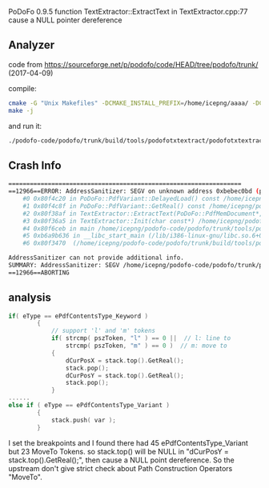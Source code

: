 PoDoFo 0.9.5 function TextExtractor::ExtractText in TextExtractor.cpp:77 cause a NULL pointer dereference

## Analyzer
code from https://sourceforge.net/p/podofo/code/HEAD/tree/podofo/trunk/  (2017-04-09)

compile: 
``` bash
cmake -G "Unix Makefiles" -DCMAKE_INSTALL_PREFIX=/home/icepng/aaaa/ -DCMAKE_BUILD_TYPE=DEBUG -DCMAKE_EXE_LINKER_FLAGS="-fsanitize=address -fno-omit-frame-pointer" ../
make -j
```
and run it:
``` bash
./podofo-code/podofo/trunk/build/tools/podofotxtextract/podofotxtextract ./PoC
```

## Crash Info
``` bash
=================================================================
==12966==ERROR: AddressSanitizer: SEGV on unknown address 0xbebec0bd (pc 0x080f4c21 bp 0xbf8fcbc8 sp 0xbf8fcbc0 T0)
    #0 0x80f4c20 in PoDoFo::PdfVariant::DelayedLoad() const /home/icepng/podofo-code/podofo/trunk/podofo/base/../../src/base/PdfVariant.h:545
    #1 0x80f4c8f in PoDoFo::PdfVariant::GetReal() const /home/icepng/podofo-code/podofo/trunk/src/base/PdfVariant.h:675
    #2 0x80f38af in TextExtractor::ExtractText(PoDoFo::PdfMemDocument*, PoDoFo::PdfPage*) /home/icepng/podofo-code/podofo/trunk/tools/podofotxtextract/TextExtractor.cpp:77
    #3 0x80f36a5 in TextExtractor::Init(char const*) /home/icepng/podofo-code/podofo/trunk/tools/podofotxtextract/TextExtractor.cpp:48
    #4 0x80f6ceb in main /home/icepng/podofo-code/podofo/trunk/tools/podofotxtextract/podofotxtextract.cpp:52
    #5 0xb6a9b636 in __libc_start_main (/lib/i386-linux-gnu/libc.so.6+0x18636)
    #6 0x80f3470  (/home/icepng/podofo-code/podofo/trunk/build/tools/podofotxtextract/podofotxtextract+0x80f3470)

AddressSanitizer can not provide additional info.
SUMMARY: AddressSanitizer: SEGV /home/icepng/podofo-code/podofo/trunk/podofo/base/../../src/base/PdfVariant.h:545 PoDoFo::PdfVariant::DelayedLoad() const
==12966==ABORTING
```

## analysis
``` c++
if( eType == ePdfContentsType_Keyword )
        {
            // support 'l' and 'm' tokens
            if( strcmp( pszToken, "l" ) == 0 ||  // l: line to 
                strcmp( pszToken, "m" ) == 0 )  // m: move to 
            {
                dCurPosX = stack.top().GetReal();
                stack.pop();
                dCurPosY = stack.top().GetReal();
                stack.pop();
            }
......
else if ( eType == ePdfContentsType_Variant )
        {
            stack.push( var );
        }
```
I set the breakpoints and I found there had 45 ePdfContentsType_Variant but 23 MoveTo Tokens.
so stack.top() will be NULL in "dCurPosY = stack.top().GetReal();", then cause a NULL point dereference.
So the upstream don't give strict check about Path Construction Operators "MoveTo".